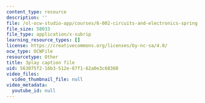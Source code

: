 ```yaml
---
content_type: resource
description: ''
file: /ol-ocw-studio-app/courses/6-002-circuits-and-electronics-spring-2007/563075f216b3512e87f162a0e3c68360_V0z_f7qxLcY.vtt
file_size: 58033
file_type: application/x-subrip
learning_resource_types: []
license: https://creativecommons.org/licenses/by-nc-sa/4.0/
ocw_type: OCWFile
resourcetype: Other
title: 3play caption file
uid: 563075f2-16b3-512e-87f1-62a0e3c68360
video_files:
  video_thumbnail_file: null
video_metadata:
  youtube_id: null
---
```

